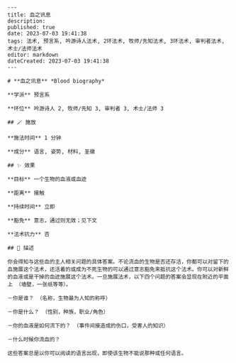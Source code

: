 
    ---
    title: 血之讯息
    description: 
    published: true
    date: 2023-07-03 19:41:38
    tags: 法术, 预言系, 吟游诗人法术, 2环法术, 牧师/先知法术, 3环法术, 审判者法术, 术士/法师法术
    editor: markdown
    dateCreated: 2023-07-03 19:41:38
    ---

    # **血之讯息** *Blood biography*

    **学派** 预言系 

    **环位** 吟游诗人 2, 牧师/先知 3, 审判者 3, 术士/法师 3

    ## 🪄 施放

    **施法时间** 1 分钟

    **成分** 语言, 姿势, 材料, 圣徽

    ## ✨ 效果 

    **目标** 一个生物的血液或血迹 

    **距离** 接触  

    **持续时间** 立即 

    **豁免** 意志，通过则无效；见下文

    **法术抗力** 否

    ## 📖 描述

    你会得知与这些血的主人相关问题的具体答案。不论流血的生物是否还存活，你都可以对留下的血施展这个法术，还活着的或成为不死生物的可以通过意志豁免来抵抗这个法术。你可以对新鲜的血液或是干掉的血迹施展这个法术。一旦施展法术，以下四个问题的答案会显现在附近的平面上 （墙壁，一张纸等等）。

    －你是谁？ （名称，生物最为人知的称呼）

    －你是什么？ （性别，种族，职业/角色）

    －你的血液是如何流下的？ （事件间接造成的伤口，受害人的知识）

    －什么时候你流血的？

    这些答案总是以你可以阅读的语言出现，即使该生物不能说那种或任何语言。
    